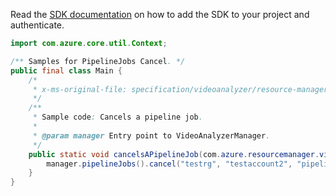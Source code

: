 Read the [SDK documentation](https://github.com/Azure/azure-sdk-for-java/blob/azure-resourcemanager-videoanalyzer_1.0.0-beta.3/sdk/videoanalyzer/azure-resourcemanager-videoanalyzer/README.md) on how to add the SDK to your project and authenticate.

```java
import com.azure.core.util.Context;

/** Samples for PipelineJobs Cancel. */
public final class Main {
    /*
     * x-ms-original-file: specification/videoanalyzer/resource-manager/Microsoft.Media/preview/2021-11-01-preview/examples/pipeline-job-cancel.json
     */
    /**
     * Sample code: Cancels a pipeline job.
     *
     * @param manager Entry point to VideoAnalyzerManager.
     */
    public static void cancelsAPipelineJob(com.azure.resourcemanager.videoanalyzer.VideoAnalyzerManager manager) {
        manager.pipelineJobs().cancel("testrg", "testaccount2", "pipelineJob1", Context.NONE);
    }
}
```
